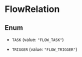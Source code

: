 

# FlowRelation

## Enum


* `TASK` (value: `"FLOW_TASK"`)

* `TRIGGER` (value: `"FLOW_TRIGGER"`)



